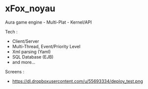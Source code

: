 xFox_noyau
==========

Aura game engine - Multi-Plat - Kernel/API

Tech :
- Client/Server
- Multi-Thread, Event/Priority Level
- Xml parsing (Yaml)
- SQL Database (EJB)
- and more...

Screens :
- https://dl.dropboxusercontent.com/u/55693334/deploy_test.png
